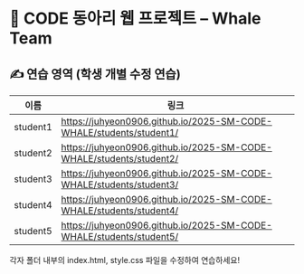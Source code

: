# 💙 CODE 동아리 웹 프로젝트 – Whale Team

## ✍️ 연습 영역 (학생 개별 수정 연습)

| 이름 | 링크 |
|------|------|
| student1 | https://juhyeon0906.github.io/2025-SM-CODE-WHALE/students/student1/ |
| student2 | https://juhyeon0906.github.io/2025-SM-CODE-WHALE/students/student2/ |
| student3 | https://juhyeon0906.github.io/2025-SM-CODE-WHALE/students/student3/ |
| student4 | https://juhyeon0906.github.io/2025-SM-CODE-WHALE/students/student4/ |
| student5 | https://juhyeon0906.github.io/2025-SM-CODE-WHALE/students/student5/ |

각자 폴더 내부의 index.html, style.css 파일을 수정하여 연습하세요!
